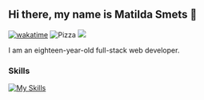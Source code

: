 ## Hi there, my name is Matilda Smets 🙌

[![wakatime](https://wakatime.com/badge/user/d59f36a5-e521-4384-8006-50557ff1b7d8.svg?style=for-the-badge)](https://wakatime.com/@d59f36a5-e521-4384-8006-50557ff1b7d8)
![Pizza](https://img.shields.io/badge/Pizza%20Lover-Yes-red?style=for-the-badge)
![](https://komarev.com/ghpvc/?username=issatillie&style=for-the-badge)


I am an eighteen-year-old full-stack web developer.

### Skills
[![My Skills](https://skillicons.dev/icons?i=html,bootstrap,tailwindcss,css,js,php,laravel,mysql,py,cs,cpp&theme=dark)](https://skillicons.dev)
